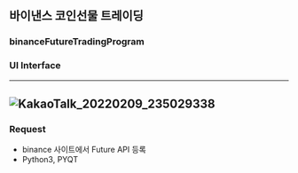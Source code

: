 ##  바이낸스 코인선물 트레이딩 
### binanceFutureTradingProgram

### UI Interface
----
![KakaoTalk_20220209_235029338](https://user-images.githubusercontent.com/40832965/153558802-e102a735-e89e-4f79-bb4d-29ef26cee503.png)
----

### Request
- binance 사이트에서 Future API 등록
- Python3, PYQT



